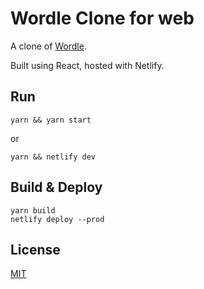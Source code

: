 # Wordle Clone for web

A clone of [Wordle](https://www.powerlanguage.co.uk/wordle/).

Built using React, hosted with Netlify.

## Run
```
yarn && yarn start
```
or
```
yarn && netlify dev
```

## Build & Deploy
```
yarn build
netlify deploy --prod
```

<!-- ## Contributing
Pull requests are welcome. For major changes, please open an issue first to discuss what you would like to change.

Please make sure to update tests as appropriate. -->

## License
[MIT](https://choosealicense.com/licenses/mit/)
